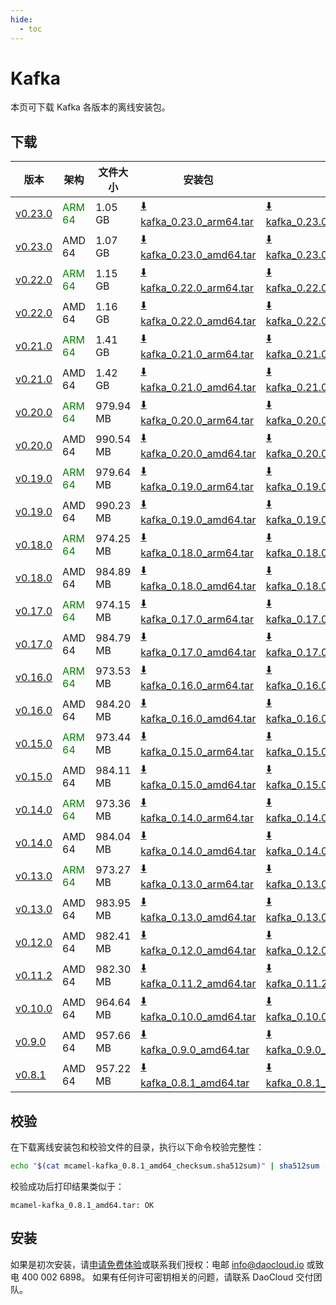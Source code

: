 ```yaml
---
hide:
  - toc
---
```


# Kafka

本页可下载 Kafka 各版本的离线安装包。

## 下载

| 版本 | 架构 | 文件大小 | 安装包 | 校验文件 | 更新日期 |
| ---- | --- | ------ | ----- | ------- | ------- |
| [v0.23.0](../../../middleware/kafka/release-notes.md) | <font color=green>ARM 64</font> | 1.05 GB | [:arrow_down: kafka_0.23.0_arm64.tar](https://qiniu-download-public.daocloud.io/DaoCloud_Enterprise/mcamel-kafka_0.23.0_arm64.tar) | [:arrow_down: kafka_0.23.0_arm64_checksum.sha512sum](https://qiniu-download-public.daocloud.io/DaoCloud_Enterprise/mcamel-kafka_0.23.0_arm64_checksum.sha512sum) | 2025-03-11 |
| [v0.23.0](../../../middleware/kafka/release-notes.md) | AMD 64 | 1.07 GB | [:arrow_down: kafka_0.23.0_amd64.tar](https://qiniu-download-public.daocloud.io/DaoCloud_Enterprise/mcamel-kafka_0.23.0_amd64.tar) | [:arrow_down: kafka_0.23.0_amd64_checksum.sha512sum](https://qiniu-download-public.daocloud.io/DaoCloud_Enterprise/mcamel-kafka_0.23.0_amd64_checksum.sha512sum) | 2025-03-11 |
| [v0.22.0](../../../middleware/kafka/release-notes.md) | <font color=green>ARM 64</font> | 1.15 GB | [:arrow_down: kafka_0.22.0_arm64.tar](https://qiniu-download-public.daocloud.io/DaoCloud_Enterprise/mcamel-kafka_0.22.0_arm64.tar) | [:arrow_down: kafka_0.22.0_arm64_checksum.sha512sum](https://qiniu-download-public.daocloud.io/DaoCloud_Enterprise/mcamel-kafka_0.22.0_arm64_checksum.sha512sum) | 2025-02-07 |
| [v0.22.0](../../../middleware/kafka/release-notes.md) | AMD 64 | 1.16 GB | [:arrow_down: kafka_0.22.0_amd64.tar](https://qiniu-download-public.daocloud.io/DaoCloud_Enterprise/mcamel-kafka_0.22.0_amd64.tar) | [:arrow_down: kafka_0.22.0_amd64_checksum.sha512sum](https://qiniu-download-public.daocloud.io/DaoCloud_Enterprise/mcamel-kafka_0.22.0_amd64_checksum.sha512sum) | 2025-02-07 |
| [v0.21.0](../../../middleware/kafka/release-notes.md) | <font color=green>ARM 64</font> | 1.41 GB | [:arrow_down: kafka_0.21.0_arm64.tar](https://qiniu-download-public.daocloud.io/DaoCloud_Enterprise/mcamel-kafka_0.21.0_arm64.tar) | [:arrow_down: kafka_0.21.0_arm64_checksum.sha512sum](https://qiniu-download-public.daocloud.io/DaoCloud_Enterprise/mcamel-kafka_0.21.0_arm64_checksum.sha512sum) | 2024-12-12 |
| [v0.21.0](../../../middleware/kafka/release-notes.md) | AMD 64 | 1.42 GB | [:arrow_down: kafka_0.21.0_amd64.tar](https://qiniu-download-public.daocloud.io/DaoCloud_Enterprise/mcamel-kafka_0.21.0_amd64.tar) | [:arrow_down: kafka_0.21.0_amd64_checksum.sha512sum](https://qiniu-download-public.daocloud.io/DaoCloud_Enterprise/mcamel-kafka_0.21.0_amd64_checksum.sha512sum) | 2024-12-12 |
| [v0.20.0](../../../middleware/kafka/release-notes.md) | <font color=green>ARM 64</font> | 979.94 MB | [:arrow_down: kafka_0.20.0_arm64.tar](https://qiniu-download-public.daocloud.io/DaoCloud_Enterprise/mcamel-kafka_0.20.0_arm64.tar) | [:arrow_down: kafka_0.20.0_arm64_checksum.sha512sum](https://qiniu-download-public.daocloud.io/DaoCloud_Enterprise/mcamel-kafka_0.20.0_arm64_checksum.sha512sum) | 2024-11-05 |
| [v0.20.0](../../../middleware/kafka/release-notes.md) | AMD 64 | 990.54 MB | [:arrow_down: kafka_0.20.0_amd64.tar](https://qiniu-download-public.daocloud.io/DaoCloud_Enterprise/mcamel-kafka_0.20.0_amd64.tar) | [:arrow_down: kafka_0.20.0_amd64_checksum.sha512sum](https://qiniu-download-public.daocloud.io/DaoCloud_Enterprise/mcamel-kafka_0.20.0_amd64_checksum.sha512sum) | 2024-11-05 |
| [v0.19.0](../../../middleware/kafka/release-notes.md) | <font color=green>ARM 64</font> | 979.64 MB | [:arrow_down: kafka_0.19.0_arm64.tar](https://qiniu-download-public.daocloud.io/DaoCloud_Enterprise/mcamel-kafka_0.19.0_arm64.tar) | [:arrow_down: kafka_0.19.0_arm64_checksum.sha512sum](https://qiniu-download-public.daocloud.io/DaoCloud_Enterprise/mcamel-kafka_0.19.0_arm64_checksum.sha512sum) | 2024-10-08 |
| [v0.19.0](../../../middleware/kafka/release-notes.md) | AMD 64 | 990.23 MB | [:arrow_down: kafka_0.19.0_amd64.tar](https://qiniu-download-public.daocloud.io/DaoCloud_Enterprise/mcamel-kafka_0.19.0_amd64.tar) | [:arrow_down: kafka_0.19.0_amd64_checksum.sha512sum](https://qiniu-download-public.daocloud.io/DaoCloud_Enterprise/mcamel-kafka_0.19.0_amd64_checksum.sha512sum) | 2024-10-08 |
| [v0.18.0](../../../middleware/kafka/release-notes.md) | <font color=green>ARM 64</font> | 974.25 MB | [:arrow_down: kafka_0.18.0_arm64.tar](https://qiniu-download-public.daocloud.io/DaoCloud_Enterprise/mcamel-kafka_0.18.0_arm64.tar) | [:arrow_down: kafka_0.18.0_arm64_checksum.sha512sum](https://qiniu-download-public.daocloud.io/DaoCloud_Enterprise/mcamel-kafka_0.18.0_arm64_checksum.sha512sum) | 2024-09-06 |
| [v0.18.0](../../../middleware/kafka/release-notes.md) | AMD 64 | 984.89 MB | [:arrow_down: kafka_0.18.0_amd64.tar](https://qiniu-download-public.daocloud.io/DaoCloud_Enterprise/mcamel-kafka_0.18.0_amd64.tar) | [:arrow_down: kafka_0.18.0_amd64_checksum.sha512sum](https://qiniu-download-public.daocloud.io/DaoCloud_Enterprise/mcamel-kafka_0.18.0_amd64_checksum.sha512sum) | 2024-09-06 |
| [v0.17.0](../../../middleware/kafka/release-notes.md) | <font color=green>ARM 64</font> | 974.15 MB | [:arrow_down: kafka_0.17.0_arm64.tar](https://qiniu-download-public.daocloud.io/DaoCloud_Enterprise/mcamel-kafka_0.17.0_arm64.tar) | [:arrow_down: kafka_0.17.0_arm64_checksum.sha512sum](https://qiniu-download-public.daocloud.io/DaoCloud_Enterprise/mcamel-kafka_0.17.0_arm64_checksum.sha512sum) | 2024-08-08 |
| [v0.17.0](../../../middleware/kafka/release-notes.md) | AMD 64 | 984.79 MB | [:arrow_down: kafka_0.17.0_amd64.tar](https://qiniu-download-public.daocloud.io/DaoCloud_Enterprise/mcamel-kafka_0.17.0_amd64.tar) | [:arrow_down: kafka_0.17.0_amd64_checksum.sha512sum](https://qiniu-download-public.daocloud.io/DaoCloud_Enterprise/mcamel-kafka_0.17.0_amd64_checksum.sha512sum) | 2024-08-08 |
| [v0.16.0](../../../middleware/kafka/release-notes.md) | <font color=green>ARM 64</font> | 973.53 MB | [:arrow_down: kafka_0.16.0_arm64.tar](https://qiniu-download-public.daocloud.io/DaoCloud_Enterprise/mcamel-kafka_0.16.0_arm64.tar) | [:arrow_down: kafka_0.16.0_arm64_checksum.sha512sum](https://qiniu-download-public.daocloud.io/DaoCloud_Enterprise/mcamel-kafka_0.16.0_arm64_checksum.sha512sum) | 2024-07-04 |
| [v0.16.0](../../../middleware/kafka/release-notes.md) | AMD 64 | 984.20 MB | [:arrow_down: kafka_0.16.0_amd64.tar](https://qiniu-download-public.daocloud.io/DaoCloud_Enterprise/mcamel-kafka_0.16.0_amd64.tar) | [:arrow_down: kafka_0.16.0_amd64_checksum.sha512sum](https://qiniu-download-public.daocloud.io/DaoCloud_Enterprise/mcamel-kafka_0.16.0_amd64_checksum.sha512sum) | 2024-07-04 |
| [v0.15.0](../../../middleware/kafka/release-notes.md) | <font color=green>ARM 64</font> | 973.44 MB | [:arrow_down: kafka_0.15.0_arm64.tar](https://qiniu-download-public.daocloud.io/DaoCloud_Enterprise/mcamel-kafka_0.15.0_arm64.tar) | [:arrow_down: kafka_0.15.0_arm64_checksum.sha512sum](https://qiniu-download-public.daocloud.io/DaoCloud_Enterprise/mcamel-kafka_0.15.0_arm64_checksum.sha512sum) | 2024-06-05 |
| [v0.15.0](../../../middleware/kafka/release-notes.md) | AMD 64 | 984.11 MB | [:arrow_down: kafka_0.15.0_amd64.tar](https://qiniu-download-public.daocloud.io/DaoCloud_Enterprise/mcamel-kafka_0.15.0_amd64.tar) | [:arrow_down: kafka_0.15.0_amd64_checksum.sha512sum](https://qiniu-download-public.daocloud.io/DaoCloud_Enterprise/mcamel-kafka_0.15.0_amd64_checksum.sha512sum) | 2024-06-05 |
| [v0.14.0](../../../middleware/kafka/release-notes.md) | <font color=green>ARM 64</font> | 973.36 MB | [:arrow_down: kafka_0.14.0_arm64.tar](https://qiniu-download-public.daocloud.io/DaoCloud_Enterprise/mcamel-kafka_0.14.0_arm64.tar) | [:arrow_down: kafka_0.14.0_arm64_checksum.sha512sum](https://qiniu-download-public.daocloud.io/DaoCloud_Enterprise/mcamel-kafka_0.14.0_arm64_checksum.sha512sum) | 2024-05-08 |
| [v0.14.0](../../../middleware/kafka/release-notes.md) | AMD 64 | 984.04 MB | [:arrow_down: kafka_0.14.0_amd64.tar](https://qiniu-download-public.daocloud.io/DaoCloud_Enterprise/mcamel-kafka_0.14.0_amd64.tar) | [:arrow_down: kafka_0.14.0_amd64_checksum.sha512sum](https://qiniu-download-public.daocloud.io/DaoCloud_Enterprise/mcamel-kafka_0.14.0_amd64_checksum.sha512sum) | 2024-05-08 |
| [v0.13.0](../../../middleware/kafka/release-notes.md) | <font color="green">ARM 64</font> | 973.27 MB | [:arrow_down: kafka_0.13.0_arm64.tar](https://qiniu-download-public.daocloud.io/DaoCloud_Enterprise/mcamel-kafka_0.13.0_arm64.tar) | [:arrow_down: kafka_0.13.0_arm64_checksum.sha512sum](https://qiniu-download-public.daocloud.io/DaoCloud_Enterprise/mcamel-kafka_0.13.0_arm64_checksum.sha512sum) | 2024-04-03 |
| [v0.13.0](../../../middleware/kafka/release-notes.md) | AMD 64 | 983.95 MB | [:arrow_down: kafka_0.13.0_amd64.tar](https://qiniu-download-public.daocloud.io/DaoCloud_Enterprise/mcamel-kafka_0.13.0_amd64.tar) | [:arrow_down: kafka_0.13.0_amd64_checksum.sha512sum](https://qiniu-download-public.daocloud.io/DaoCloud_Enterprise/mcamel-kafka_0.13.0_amd64_checksum.sha512sum) | 2024-04-03 |
| [v0.12.0](../../../middleware/kafka/release-notes.md) | AMD 64 | 982.41 MB | [:arrow_down: kafka_0.12.0_amd64.tar](https://qiniu-download-public.daocloud.io/DaoCloud_Enterprise/mcamel-kafka_0.12.0_amd64.tar) | [:arrow_down: kafka_0.12.0_amd64_checksum.sha512sum](https://qiniu-download-public.daocloud.io/DaoCloud_Enterprise/mcamel-kafka_0.12.0_amd64_checksum.sha512sum) | 2024-02-01 |
| [v0.11.2](../../../middleware/kafka/release-notes.md) | AMD 64 | 982.30 MB | [:arrow_down: kafka_0.11.2_amd64.tar](https://qiniu-download-public.daocloud.io/DaoCloud_Enterprise/mcamel-kafka_0.11.2_amd64.tar) | [:arrow_down: kafka_0.11.2_amd64_checksum.sha512sum](https://qiniu-download-public.daocloud.io/DaoCloud_Enterprise/mcamel-kafka_0.11.2_amd64_checksum.sha512sum) | 2024-01-04 |
| [v0.10.0](../../../middleware/kafka/release-notes.md) | AMD 64 | 964.64 MB | [:arrow_down: kafka_0.10.0_amd64.tar](https://qiniu-download-public.daocloud.io/DaoCloud_Enterprise/mcamel-kafka_0.10.0_amd64.tar) | [:arrow_down: kafka_0.10.0_amd64_checksum.sha512sum](https://qiniu-download-public.daocloud.io/DaoCloud_Enterprise/mcamel-kafka_0.10.0_amd64_checksum.sha512sum) | 2023-12-10 |
| [v0.9.0](../../../middleware/kafka/release-notes.md) | AMD 64 | 957.66 MB | [:arrow_down: kafka_0.9.0_amd64.tar](https://qiniu-download-public.daocloud.io/DaoCloud_Enterprise/mcamel-kafka_0.9.0_amd64.tar) | [:arrow_down: kafka_0.9.0_amd64_checksum.sha512sum](https://qiniu-download-public.daocloud.io/DaoCloud_Enterprise/mcamel-kafka_0.9.0_amd64_checksum.sha512sum) | 2023-11-02 |
| [v0.8.1](../../../middleware/kafka/release-notes.md) | AMD 64 | 957.22 MB | [:arrow_down: kafka_0.8.1_amd64.tar](https://qiniu-download-public.daocloud.io/DaoCloud_Enterprise/mcamel-kafka_0.8.1_amd64.tar) | [:arrow_down: kafka_0.8.1_amd64_checksum.sha512sum](https://qiniu-download-public.daocloud.io/DaoCloud_Enterprise/mcamel-kafka_0.8.1_amd64_checksum.sha512sum) | 2023-10-20 |

## 校验

在下载离线安装包和校验文件的目录，执行以下命令校验完整性：

```sh
echo "$(cat mcamel-kafka_0.8.1_amd64_checksum.sha512sum)" | sha512sum -c
```

校验成功后打印结果类似于：

```none
mcamel-kafka_0.8.1_amd64.tar: OK
```

## 安装

如果是初次安装，请[申请免费体验](../../../dce/license0.md)或联系我们授权：电邮 info@daocloud.io 或致电 400 002 6898。
如果有任何许可密钥相关的问题，请联系 DaoCloud 交付团队。